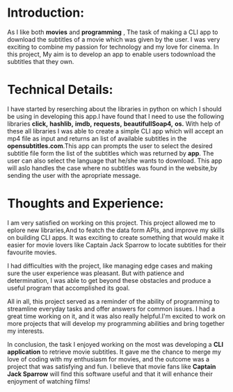 # Introduction:

As I like both **movies** and **programming** , The task of making a CLI app to download the subtitles of a movie which was given by the user. I was very exciting 
to combine my passion for technology and my love for cinema. In this project, My aim is to develop an app to enable users todownload the subtitles that they own.

# Technical Details:

I have started by reserching about the libraries in python on which I should be using in developing this app.I have found that I need to use the following libraries 
**click,** **hashlib,** **imdb,** **requests,** **beautifullSoap4,** **os.**  With help of these all libraries I was able to create a simple CLI app which will accept 
an mp4 file as input and returns an list of available subtitles in the **opensubtitles.com**.This app can prompts the user to select the desired subtitle file form 
the list of the subtitles which was returned by **app**. The user can also select the language that he/she wants to download. This app will aslo handles the case 
where no subtitles was found in the website,by sending the user with the apropriate message.

# Thoughts and Experience:

I am very satisfied on working on this project. This project allowed me to eplore new libraries,And to featch the data form APIs, and improve my skills on building 
CLI apps. It was exciting to create something that would make it easier for movie lovers like Captain Jack Sparrow to locate subtitles for their favourite movies.

I had difficulties with the project, like managing edge cases and making sure the user experience was pleasant. But with patience and determination, I was able to get 
beyond these obstacles and produce a useful program that accomplished its goal.

All in all, this project served as a reminder of the ability of programming to streamline everyday tasks and offer answers for common issues. I had a great time working 
on it, and it was also really helpful.I'm excited to work on more projects that will develop my programming abilities and bring together my interests. 

In conclusion, the task I enjoyed working on the most was developing a **CLI application** to retrieve movie subtitles. It gave me the chance to merge my love of 
coding with my enthusiasm for movies, and the outcome was a project that was satisfying and fun. I believe that movie fans like **Captain Jack Sparrow** will find 
this software useful and that it will enhance their enjoyment of watching films!
